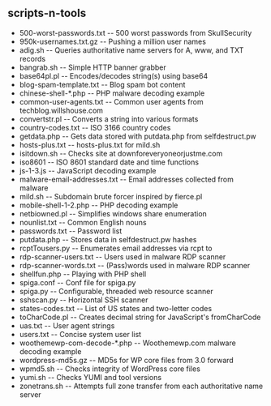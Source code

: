 scripts-n-tools
---------------

- 500-worst-passwords.txt -- 500 worst passwords from SkullSecurity
- 950k-usernames.txt.gz -- Pushing a million user names
- adig.sh -- Queries authoritative name servers for A, www, and TXT records
- bangrab.sh -- Simple HTTP banner grabber
- base64pl.pl -- Encodes/decodes string(s) using base64
- blog-spam-template.txt -- Blog spam bot content
- chinese-shell-*.php -- PHP malware decoding example
- common-user-agents.txt -- Common user agents from techblog.willshouse.com
- convertstr.pl -- Converts a string into various formats
- country-codes.txt -- ISO 3166 country codes
- getdata.php -- Gets data stored with putdata.php from selfdestruct.pw
- hosts-plus.txt -- hosts-plus.txt for mild.sh
- isitdown.sh -- Checks site at downforeveryoneorjustme.com
- iso8601 -- ISO 8601 standard date and time functions
- js-1-3.js -- JavaScript decoding example
- malware-email-addresses.txt -- Email addresses collected from malware
- mild.sh -- Subdomain brute forcer inspired by fierce.pl
- mobile-shell-1-2.php -- PHP decoding example
- netbiowned.pl -- Simplifies windows share enumeration
- nounlist.txt -- Common English nouns
- passwords.txt -- Password list
- putdata.php -- Stores data in selfdestruct.pw hashes
- rcptTousers.py -- Enumerates email addresses via rcpt to
- rdp-scanner-users.txt -- Users used in malware RDP scanner
- rdp-scanner-words.txt -- (Pass)words used in malware RDP scanner
- shellfun.php -- Playing with PHP shell
- spiga.conf -- Conf file for spiga.py
- spiga.py -- Configurable, threaded web resource scanner
- sshscan.py -- Horizontal SSH scanner
- states-codes.txt -- List of US states and two-letter codes
- toCharCode.pl -- Creates decimal string for JavaScript's fromCharCode
- uas.txt -- User agent strings
- users.txt -- Concise system user list
- woothemewp-com-decode-*.php -- Woothemewp.com malware decoding example
- wordpress-md5s.gz -- MD5s for WP core files from 3.0 forward
- wpmd5.sh -- Checks integrity of WordPress core files
- yumi.sh -- Checks YUMI and tool versions
- zonetrans.sh -- Attempts full zone transfer from each authoritative name server
